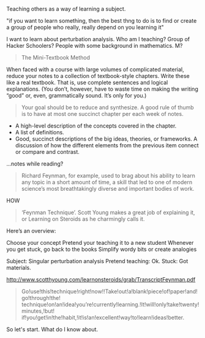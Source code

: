 Teaching others as a way of learning a subject.

"if you want to learn something, then the best thng to do is to find or create a group of people who really, really depend on you learning it"

I want to learn about perturbation analysis. Who am I teaching? Group of Hacker
Schoolers? People with some background in mathematics. M?

> The Mini-Textbook Method

When faced with a course with large volumes of complicated material, reduce your
notes to a collection of textbook-style chapters. Write these like a real
textbook. That is, use complete sentences and logical explanations. (You don’t,
however, have to waste time on making the writing “good” or, even, grammatically
sound. It’s only for you.)

> Your goal should be to reduce and synthesize. A good rule of thumb is to have
> at most one succinct chapter per each week of notes.

- A high-level description of the concepts covered in the chapter.
- A list of definitions.
- Good, succinct descriptions of the big ideas, theories, or frameworks.
A discussion of how the different elements from the previous item connect or
compare and contrast.

...notes while reading?

>  Richard Feynman, for example, used to brag about his ability to learn any
>  topic in a short amount of time, a skill that led to one of modern science’s
>  most breathtakingly diverse and important bodies of work.

HOW

>  ‘Feynman Technique’. Scott Young makes a great job of explaining it, or
>  Learning on Steroids as he charmingly calls it.

Here’s an overview:

Choose your concept
Pretend your teaching it to a new student
Whenever you get stuck, go back to the books
Simplify wordy bits or create analogies

Subject: Singular perturbation analysis
Pretend teaching: Ok.
Stuck: Got materials.

http://www.scotthyoung.com/learnonsteroids/grab/TranscriptFeynman.pdf

> Go!use!this!technique!right!now!!Take!out!a!blank!piece!of!paper!and!go!through!the!
technique!on!an!idea!you’re!currently!learning.!It!will!only!take!twenty!minutes,!but!
if!you!get!in!the!habit,!it!is!an!excellent!way!to!learn!ideas!better.

So let's start. What do I know about.
